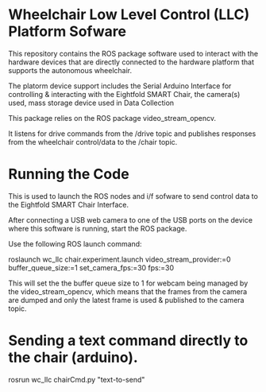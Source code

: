 # Wheelchair Low Level Control (LLC) Platform Sofware 

This repository contains the ROS package software used to interact with the hardware devices that are directly connected to the hardware platform that supports the autonomous wheelchair.

The platorm device support includes the Serial Arduino Interface for controlling & interacting with the Eightfold SMART Chair, the camera(s) used, mass storage device used in Data Collection

This package relies on the ROS package video_stream_opencv. 

It listens for drive commands from the /drive topic and publishes responses from the wheelchair control/data to the /chair topic. 

# Running the Code

This is used to launch the ROS nodes and i/f sofware to send control data to the Eightfold 
  SMART Chair Interface. 


After connecting a USB web camera to one of the USB ports on the device where this software is running, 
start the ROS package.  

Use the following ROS launch command:

roslaunch wc_llc chair.experiment.launch video_stream_provider:=0 buffer_queue_size:=1 set_camera_fps:=30 fps:=30



This will set the the buffer queue size to 1 for webcam being managed by the video_stream_opencv, which means that the frames from the camera are dumped and only the latest frame is used & published to the camera topic. 


# Sending a text command directly to the chair (arduino).

  rosrun wc_llc chairCmd.py "text-to-send"
